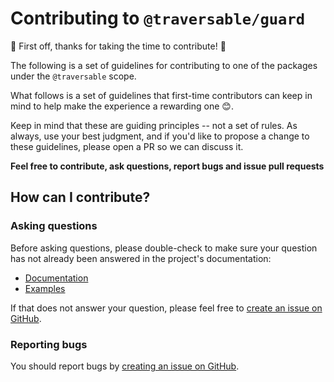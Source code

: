 # Contributing to `@traversable/guard`

🌳 First off, thanks for taking the time to contribute! 🌳

The following is a set of guidelines for contributing to one of the packages under the 
`@traversable` scope.

What follows is a set of guidelines that first-time contributors can keep in mind to
help make the experience a rewarding one 😊.

Keep in mind that these are guiding principles -- not a set of rules. As always, use
your best judgment, and if you'd like to propose a change to these guidelines, please
open a PR so we can discuss it.

**Feel free to contribute, ask questions, report bugs and issue pull requests**

## How can I contribute?

### Asking questions

Before asking questions, please double-check to make sure your question has not already 
been answered in the project's documentation:

- [Documentation](https://github.com/traversable/guard/blob/main/README.md)
- [Examples](https://github.com/traversable/guard/tree/main/examples)

If that does not answer your question, please feel free to [create an issue on GitHub](https://github.com/traversable/guard/issues).

### Reporting bugs

You should report bugs by [creating an issue on GitHub](https://github.com/traversable/guard/issues).
